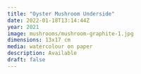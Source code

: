 ```yaml
---
title: "Oyster Mushroom Underside"
date: 2022-01-18T13:14:44Z
year: 2021
image: mushrooms/mushroom-graphite-1.jpg
dimensions: 13x17 cm
media: watercolour on paper
description: Available
draft: false
---
```


